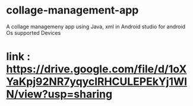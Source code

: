 # collage-management-app
A collage managemeny app using Java, xml in Android studio for android Os supported Devices
# link : https://drive.google.com/file/d/1oXYaKpj92NR7yqyclRHCULEPEkYj1WlN/view?usp=sharing
